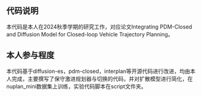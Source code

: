## 代码说明
本代码是本人在2024秋季学期的研究工作，对应论文Integrating PDM-Closed and Diffusion Model for Closed-loop Vehicle Trajectory Planning。

## 本人参与程度
本代码基于diffusion-es，pdm-closed，interplan等开源代码进行改进，均由本人完成，主要撰写了保守激进规划器与切换的代码，并对扩散模型进行简化，在nuplan_mini数据集上训练，实验代码脚本在script文件夹。


